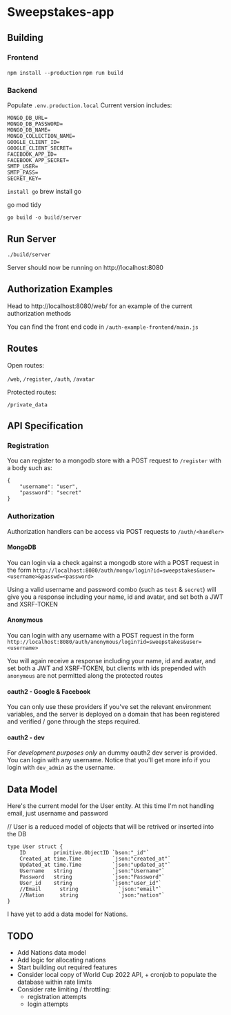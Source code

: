 # Sweepstakes-app

## Building

### Frontend

`npm install --production`
`npm run build`

### Backend

Populate `.env.production.local`
Current version includes:

```
MONGO_DB_URL=
MONGO_DB_PASSWORD=
MONGO_DB_NAME=
MONGO_COLLECTION_NAME=
GOOGLE_CLIENT_ID=
GOOGLE_CLIENT_SECRET=
FACEBOOK_APP_ID=
FACEBOOK_APP_SECRET=
SMTP_USER=
SMTP_PASS=
SECRET_KEY=
```

`install go`
brew install go

go mod tidy 




`go build -o build/server`
 
## Run Server

`./build/server`

Server should now be running on http://localhost:8080

## Authorization Examples

Head to http://localhost:8080/web/ for an example of the current authorization methods

You can find the front end code in `/auth-example-frontend/main.js`

## Routes

Open routes:

`/web`, `/register`, `/auth`, `/avatar`

Protected routes:

`/private_data` 

## API Specification

### Registration

You can register to a mongodb store with a POST request to `/register` with a body such as:

```
{
    "username": "user",
    "password": "secret"
}
```

### Authorization

Authorization handlers can be access via POST requests to `/auth/<handler>`

#### MongoDB

You can login via a check against a mongodb store with a POST request in the form
`http://localhost:8080/auth/mongo/login?id=sweepstakes&user=<username>&passwd=<password>`

Using a valid username and password combo (such as `test` & `secret`) will give you a response including your name, id and avatar, and set both a JWT and XSRF-TOKEN

#### Anonymous

You can login with any username with a POST request in the form
`http://localhost:8080/auth/anonymous/login?id=sweepstakes&user=<username>`

You will again receive a response including your name, id and avatar, and set both a JWT and XSRF-TOKEN, but clients with ids prepended with `anonymous` are not permitted along the protected routes

#### oauth2 - Google & Facebook

You can only use these providers if you've set the relevant environment variables, and the server is deployed on a domain that has been registered and verified / gone through the steps required.

#### oauth2 - dev

For *development purposes only* an dummy oauth2 dev server is provided. You can login with any username. Notice that you'll get more info if you login with `dev_admin` as the username.

## Data Model

Here's the current model for the User entity. At this time I'm not handling email, just username and password

// User is a reduced model of objects that will be retrived or inserted into the DB
```
type User struct {
	ID         primitive.ObjectID `bson:"_id"`
	Created_at time.Time          `json:"created_at"`
	Updated_at time.Time          `json:"updated_at"`
	Username   string             `json:"Username"`
	Password   string             `json:"Password"`
	User_id    string             `json:"user_id"`
	//Email      string             `json:"email"`
	//Nation     string             `json:"nation"`
}
```

I have yet to add a data model for Nations.

## TODO

- Add Nations data model
- Add logic for allocating nations
- Start building out required features
- Consider local copy of World Cup 2022 API, + cronjob to populate the database within rate limits
- Consider rate limiting / throttling:
	- registration attempts
	- login attempts